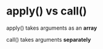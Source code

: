 # apply() vs call()

apply() takes arguments as an **********array**********

call() takes arguments ********************separately********************